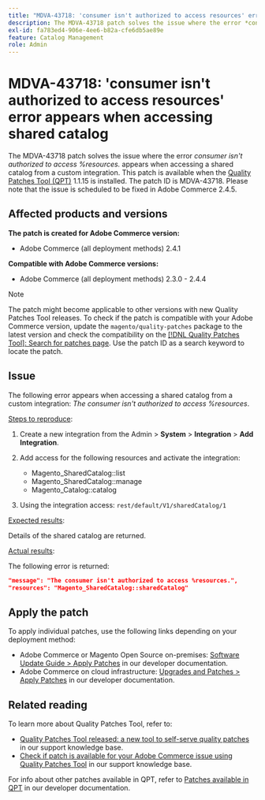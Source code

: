 ```yaml
---
title: "MDVA-43718: 'consumer isn't authorized to access resources' error appears when accessing shared catalog"
description: The MDVA-43718 patch solves the issue where the error *consumer isn't authorized to access %resources.* appears when accessing a shared catalog from a custom integration. This patch is available when the [Quality Patches Tool (QPT)](/help/announcements/adobe-commerce-announcements/magento-quality-patches-released-new-tool-to-self-serve-quality-patches.md) 1.1.15 is installed. The patch ID is MDVA-43718. Please note that the issue is scheduled to be fixed in Adobe Commerce 2.4.5.
exl-id: fa783ed4-906e-4ee6-b82a-cfe6db5ae89e
feature: Catalog Management
role: Admin
---
```

# MDVA-43718: 'consumer isn't authorized to access resources' error appears when accessing shared catalog

The MDVA-43718 patch solves the issue where the error *consumer isn't authorized to access %resources.* appears when accessing a shared catalog from a custom integration. This patch is available when the [Quality Patches Tool (QPT)](/help/announcements/adobe-commerce-announcements/magento-quality-patches-released-new-tool-to-self-serve-quality-patches.md) 1.1.15 is installed. The patch ID is MDVA-43718. Please note that the issue is scheduled to be fixed in Adobe Commerce 2.4.5.

## Affected products and versions

**The patch is created for Adobe Commerce version:**

* Adobe Commerce (all deployment methods) 2.4.1

**Compatible with Adobe Commerce versions:**

* Adobe Commerce (all deployment methods) 2.3.0 - 2.4.4

>[!NOTE]
>
>The patch might become applicable to other versions with new Quality Patches Tool releases. To check if the patch is compatible with your Adobe Commerce version, update the `magento/quality-patches` package to the latest version and check the compatibility on the [[!DNL Quality Patches Tool]: Search for patches page](https://experienceleague.adobe.com/tools/commerce-quality-patches/index.html). Use the patch ID as a search keyword to locate the patch.

## Issue

The following error appears when accessing a shared catalog from a custom integration: *The consumer isn't authorized to access %resources*.

<u>Steps to reproduce</u>:

1. Create a new integration from the Admin > **System** > **Integration** > **Add Integration**.
1. Add access for the following resources and activate the integration:

    * Magento_SharedCatalog::list
    * Magento_SharedCatalog::manage
    * Magento_Catalog::catalog

1. Using the integration access: `rest/default/V1/sharedCatalog/1`

<u>Expected results</u>:

Details of the shared catalog are returned.

<u>Actual results</u>:

The following error is returned:

```JSON
"message": "The consumer isn't authorized to access %resources.",
"resources": "Magento_SharedCatalog::sharedCatalog"
```

## Apply the patch

To apply individual patches, use the following links depending on your deployment method:

* Adobe Commerce or Magento Open Source on-premises: [Software Update Guide > Apply Patches](https://experienceleague.adobe.com/en/docs/commerce-operations/tools/quality-patches-tool/usage) in our developer documentation.
* Adobe Commerce on cloud infrastructure: [Upgrades and Patches > Apply Patches](https://experienceleague.adobe.com/en/docs/commerce-cloud-service/user-guide/develop/upgrade/apply-patches) in our developer documentation.

## Related reading

To learn more about Quality Patches Tool, refer to:

* [Quality Patches Tool released: a new tool to self-serve quality patches](/help/announcements/adobe-commerce-announcements/magento-quality-patches-released-new-tool-to-self-serve-quality-patches.md) in our support knowledge base.
* [Check if patch is available for your Adobe Commerce issue using Quality Patches Tool](/help/support-tools/patches-available-in-qpt-tool/check-patch-for-magento-issue-with-magento-quality-patches.md) in our support knowledge base.

For info about other patches available in QPT, refer to [Patches available in QPT](https://experienceleague.adobe.com/tools/commerce-quality-patches/index.html) in our developer documentation.
